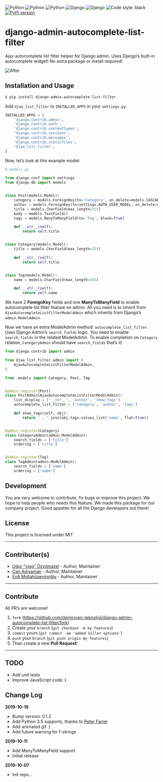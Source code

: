 ![Python](https://img.shields.io/badge/python-3.5-green.svg)
![Python](https://img.shields.io/badge/python-3.6-green.svg)
![Python](https://img.shields.io/badge/python-3.7-green.svg)
![Django](https://img.shields.io/badge/django-2.1-green.svg)
![Django](https://img.shields.io/badge/django-2.2-green.svg)
![Code style: black](https://img.shields.io/badge/code%20style-black-000000.svg)
[![PyPI version](https://badge.fury.io/py/django-admin-autocomplete-list-filter.svg)](https://badge.fury.io/py/django-admin-autocomplete-list-filter)

# django-admin-autocomplete-list-filter

Ajax autocomplete list filter helper for Django admin. Uses Django’s built-in
autocomplete widget! No extra package or install required!

![After](screenshots/demo.gif?v=2 "Widget in action...")

## Installation and Usage

```bash
$ pip install django-admin-autocomplete-list-filter
```

Add `djaa_list_filter` to `INSTALLED_APPS` in your `settings.py`:

```python
INSTALLED_APPS = [
    'django.contrib.admin',
    'django.contrib.auth',
    'django.contrib.contenttypes',
    'django.contrib.sessions',
    'django.contrib.messages',
    'django.contrib.staticfiles',
    'djaa_list_filter',           
]
```

Now, let’s look at this example model:

```python
# models.py

from django.conf import settings
from django.db import models


class Post(models.Model):
    category = models.ForeignKey(to='Category', on_delete=models.CASCADE, related_name='posts')
    author = models.ForeignKey(to=settings.AUTH_USER_MODEL, on_delete=models.CASCADE, related_name='posts')
    title = models.CharField(max_length=255)
    body = models.TextField()
    tags = models.ManyToManyField(to='Tag', blank=True)

    def __str__(self):
        return self.title


class Category(models.Model):
    title = models.CharField(max_length=255)

    def __str__(self):
        return self.title


class Tag(models.Model):
    name = models.CharField(max_length=255)

    def __str__(self):
        return self.name

```

We have 2 **ForeignKey** fields and one **ManyToManyField** to enable
autocomplete list filter feature on admin. All you need is to inherit from
`AjaxAutocompleteListFilterModelAdmin` which inherits from Django’s
`admin.ModelAdmin`.

Now we have an extra ModelAdmin method: `autocomplete_list_filter`. Uses 
Django Admin’s `search_fields` logic. You need to enable `search_fields`
in the related ModelAdmin. To enable completion on `Category` relation,
`CategoryAdmin` should have `search_fields` that’s it!

```python
from django.contrib import admin

from djaa_list_filter.admin import (
    AjaxAutocompleteListFilterModelAdmin,
)

from .models import Category, Post, Tag


@admin.register(Post)
class PostAdmin(AjaxAutocompleteListFilterModelAdmin):
    list_display = ('__str__', 'author', 'show_tags')
    autocomplete_list_filter = ('category', 'author', 'tags')

    def show_tags(self, obj):
        return ' , '.join(obj.tags.values_list('name', flat=True))


@admin.register(Category)
class CategoryAdmin(admin.ModelAdmin):
    search_fields = ['title']
    ordering = ['title']


@admin.register(Tag)
class TagAdmin(admin.ModelAdmin):
    search_fields = ['name']
    ordering = ['name']

```

## Development

You are very welcome to contribute, fix bugs or improve this project. We
hope to help people who needs this feature. We made this package for
our company project. Good appetite for all the Django developers out there!

## License

This project is licensed under MIT

---

## Contributer(s)

* [Uğur "vigo" Özyılmazel](https://github.com/vigo) - Author, Maintainer
* [Can Adıyaman](https://github.com/canadiyaman) - Author, Maintainer
* [Erdi Mollahüseyinoğlu](https://github.com/erdimollahuseyin) - Author, Maintainer

---

## Contribute

All PR’s are welcome!

1. `fork` (https://github.com/demiroren-teknoloji/django-admin-autocomplete-list-filter/fork)
1. Create your `branch` (`git checkout -b my-features`)
1. `commit` yours (`git commit -am 'added killer options'`)
1. `push` your `branch` (`git push origin my-features`)
1. Than create a new **Pull Request**!

---

## TODO

- Add unit tests
- Improve JavaScript code :)

## Change Log

**2019-10-19**

- Bump version: 0.1.2
- Add Python 3.5 supports, thanks to [Peter Farrel](https://github.com/maestrofjp)
- Add animated gif :)
- Add future warning for f-strings

**2019-10-11**

- Add ManyToManyField support
- Initial release

**2019-10-07**

- Init repo...
